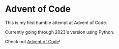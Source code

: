 # Advent of Code

This is my first humble attempt at Advent of Code.

Currently going through 2023's version using Python.

Check out [Advent of Code](adventofcode.com)!